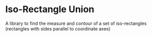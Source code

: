 # Iso-Rectangle Union

A library to find the measure and contour of a set of iso-rectangles (rectangles with sides parallel to coordinate axes)

